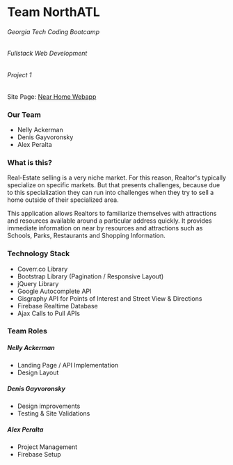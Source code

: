 # Team NorthATL

###### Georgia Tech Coding Bootcamp
###### Fullstack Web Development
###### Project 1
Site Page:
[Near Home Webapp](https://na995909.github.io/Project-1/)

### Our Team
* Nelly Ackerman
* Denis Gayvoronsky
* Alex Peralta

### What is this?

Real-Estate selling is a very niche market. For this reason, Realtor's typically specialize 
on specific markets. But that presents challenges, because due to this specialization 
they can run into challenges when they try to sell a home outside of their specialized area.  

This application allows Realtors to familiarize themselves with attractions and resources
available around a particular address quickly. It provides immediate information on near by 
resources and attractions such as Schools, Parks, Restaurants and Shopping Information.

### Technology Stack
* Coverr.co Library 
* Bootstrap Library (Pagination / Responsive Layout)
* jQuery Library
* Google Autocomplete API
* Gisgraphy API for Points of Interest and Street View & Directions
* Firebase Realtime Database
* Ajax Calls to Pull APIs

### Team Roles
##### *Nelly Ackerman*
* Landing Page / API Implementation
* Design Layout

##### *Denis Gayvoronsky*
* Design improvements
* Testing & Site Validations

##### *Alex Peralta*
* Project Management
* Firebase Setup



